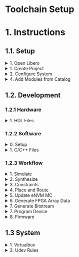 # Toolchain Setup

# 1. Instructions
## 1.1. Setup
<details closed>
<summary>
1. Open Libero
</summary>
<p>
</p>
</details>
<details closed>
<summary>
1. Create Project
</summary>
<p>

- Click **Project => New Project**
    - Language: VHDL
    - Family: SmartFusion2
    - Part: M2S010-TQ144

</p>
</details>

<details closed>
<summary>
2. Configure System
</summary>
<p>

- Click **Configure MSS**
    - `Clock - MSS_CCC`
        - *Configure*
        - *CLK_BASE=100MHZ*
        - *M3_CLK=100MHZ*
    - `RESET Controller`
        - *Configure*
        - `Enable "MSS_RESET_N_F2M"`
    - `FIC_0 and FIC_1`
        - *Disable*
    - `SPI_0 and SPI_1`
        - *Disable*
    - `I2C_0 and I2C_1`
        - *Disable*
    - `MMUART_0`
        - *Configure*
        - Full Duplex, Aynchronous, Fabric Connection
    - `MMUART_1`
        - *Disable*
    - `USB`
        - *Disable*
    - `Ethernet`
        - *Disable*
    - `Watchdog`
        - *Disable*
    - `DMA`
        - *Disable*
    - `ENVM`
        - *Configure*
        - Give path to *.hex* file
    - `GPIO`
        - *Configure*
        - GPIOs 0 to 7, output, connectivity to FABRIC_A
        - GPIOs 8 to 9, input, connectivity to FABRIC_A
- Click **Generate Component** *(yellow barrel icon)*
- instantiate MSS component in the design
- arrange necessary pins (top levels, etc)

</p>
</details>

<details closed>
<summary>
4. Add Modules from Catalog
</summary>
<p>

- Chip Oscillator
    - select `On-Chip 25-50 Mhz`
    - select `drives fabric logic`
- Clock Conditioning Circuitry
    - change "Dedicated Input Pad 0" to "Oscillators => On-Chip 25-50 Mhz"
- Sysreset
- AND2
- Arrange project
    - image is in `assets/project.png`: [project](assets/project.pdf)
- Check if the project is correctly set as root
- Click **Build Hierarchy** *(Design hierarchy Panel)*

</p>
</details>

## 1.2. Development
### 1.2.1 Hardware

<details closed>
<summary>
1. HDL Files
</summary>
<p>

- Click **File => New => HDL**
- Edit file
- Click **Build Hierarchy** *(Design hierarchy Panel)*
- Drag the now created module to the smart design
- Arrange pins
- Click **Generate Component** *(yellow barrel icon)*
- Click **Build Hierarchy** *(Design hierarchy Panel)*

</p>
</details>

### 1.2.2 Software
<details closed>
<summary>
0. Setup
</summary>
<p>

- Assuming the firmware step has been performed from **Workflow**
- Create Project
    - Click **File => New C/C++ Project**
    - C Managed Build
    - Toolchain: ARM Cross GCC
- Import Firmware
    - Right Click **'Project Name'** => Import
    - File System => Choose exported firmware directory from Libero
    - Select all folders
- Debug Configuration
    - Right Click **'Project Name'** => Properties
    - C/C++ Build => Settings => GNU ARM Cross C Linker => Misc.
        - activate 'use newlib-nano (--specs=nano.specs)'
    - C/C++ Build => Settings => GNU ARM Cross C Compiler => Misc.
        - write into textbox '--specs=cmsis.specs'
    - C/C++ Build => Settings => GNU ARM Cross C Linker => General.
        - Add Script Files
        - Select in workspace 'CMSIS->startup_gcc/debug-in-microsemi-smartfusion2-esram.ld'
    - Apply and Close
    - Project => Build all
    - Debug => Debug Configurations
        - Create new Launch Configuration (Right Click GDB OpenOCD Debugging)
        - Click on Debugger panel
        - Write in "Config Options": `--command "set DEVICE M2S010" --file board/microsemi-cortex-m3.cfg`
        - Click on Startup panel
        - Deactivate "Pre-Run/Restart reset"
- Release Configuration
    - Right Click **'Project Name'** => Build Configuration => Set Active => Release
    - Repeat Debug Configurations
        - Small adjustment:
            - Linker Sript Files:
            - Select in workspace 'production-smartfusion2-execute-in-place.ld'
    - Apply and Close
    - Project => Build all

</p>
</details>
<details closed>
<summary>
1. C/C++ Files
</summary>
<p>

- Click **File => New => Source File**
- Edit
- Click **Project => Build All**
- After every build, remember to `UPDATE eNVM Memory Content` on the Libero side!

</p>
</details>

### 1.2.3 Workflow
<details closed> <summary> 1. Simulate </summary><p>
</p>
</details>

<details closed> <summary> 2. Synthesize </summary><p>
</p>
</details>

<details closed> <summary> 3. Constraints </summary><p>

- Select I/O Panels
- Edit with I/O Editor
- select the correct pin numbers for the LEDs
</p>
</details>

<details closed> <summary> 4. Place and Route </summary><p>
</p>
</details>

<details closed> <summary> 5. Update eNVM MC </summary><p>
</p>
</details>

<details closed> <summary> 6. Generate FPGA Array Data </summary><p>
</p>
</details>

<details closed> <summary> 7. Generate Bitstream </summary><p>
</p>
</details>

<details closed> <summary> 7. Program Device </summary><p>
</p>
</details>

<details closed> <summary> 8. Firmware </summary><p>

- Click on **Configure Firmware Cores**
- Select all cores and click on the download symbol
- Finally click on **Export Firmware** (Needed for SoftConsole)
</p>
</details>

## 1.3 System
<details closed>
<summary>
1. Virtualbox
</summary>
<p>

1. Install Ubuntu on vbox
2. Add Guest additions to the virtual image
3. Enable Shared Folder
4. Enable Shared Clipboard
5. Add User in guest machine to the vboxsf group
6. Add User in host machine to vboxusers group and install `virtualbox-ext-oracle` from the AuR
7. Install libero software on ubuntu vbox following [this](https://pcotret.github.io/microsemi_ubuntu/)
8. Download Softconsole from microsemi's website on ubuntu vbox

</p>
</details>

<details closed>
<summary>
2. Udev Rules
</summary>
<p>

- An example rule file can be found in `assets/udev/70-microsemi.rules`
- Switch the given group name to your respective choice for a group name.
- This group name has to be created on the ubuntu vbox/machine

</p>
</details>

